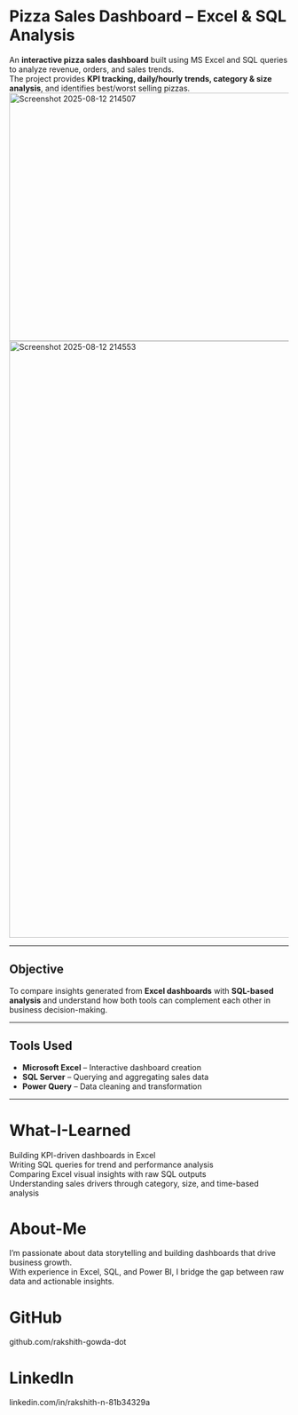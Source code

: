 # Pizza Sales Dashboard – Excel & SQL Analysis

An **interactive pizza sales dashboard** built using MS Excel and SQL queries to analyze revenue, orders, and sales trends.  
The project provides **KPI tracking, daily/hourly trends, category & size analysis**, and identifies best/worst selling pizzas.
<img width="1055" height="447" alt="Screenshot 2025-08-12 214507" src="https://github.com/user-attachments/assets/7207a08c-8793-471c-9e92-4b59ab3b6241" />
<img width="1812" height="1075" alt="Screenshot 2025-08-12 214553" src="https://github.com/user-attachments/assets/4ee9bafc-90a4-4dad-ae1a-e767872183af" />


---

## Objective

To compare insights generated from **Excel dashboards** with **SQL-based analysis** and understand how both tools can complement each other in business decision-making.

---

## Tools Used

- **Microsoft Excel** – Interactive dashboard creation  
- **SQL Server** – Querying and aggregating sales data  
- **Power Query** – Data cleaning and transformation  

---

# What-I-Learned  
Building KPI-driven dashboards in Excel  
Writing SQL queries for trend and performance analysis  
Comparing Excel visual insights with raw SQL outputs  
Understanding sales drivers through category, size, and time-based analysis  

# About-Me  
I’m passionate about data storytelling and building dashboards that drive business growth.  
With experience in Excel, SQL, and Power BI, I bridge the gap between raw data and actionable insights.  

# GitHub  
github.com/rakshith-gowda-dot  

# LinkedIn  
linkedin.com/in/rakshith-n-81b34329a  

